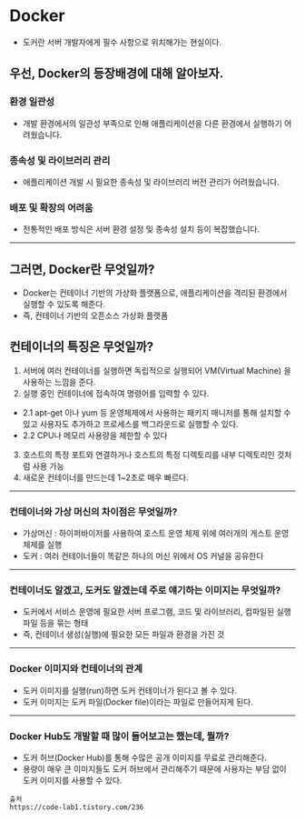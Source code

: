 
# Docker
- 도커란 서버 개발자에게 필수 사항으로 위치해가는 현실이다.

## 우선, Docker의 등장배경에 대해 알아보자.
### 환경 일관성 
- 개발 환경에서의 일관성 부족으로 인해 애플리케이션을 다른 환경에서 실행하기 어려웠습니다.

### 종속성 및 라이브러리 관리
- 애플리케이션 개발 시 필요한 종속성 및 라이브러리 버전 관리가 어려웠습니다.

### 배포 및 확장의 어려움 
- 전통적인 배포 방식은 서버 환경 설정 및 종속성 설치 등이 복잡했습니다. 

--- 

## 그러면, Docker란 무엇일까?
- Docker는 컨테이너 기반의 가상화 플랫폼으로, 애플리케이션을 격리된 환경에서 실행할 수 있도록 해준다.
- 즉, 컨테이너 기반의 오픈소스 가상화 플랫폼



## 컨테이너의 특징은 무엇일까?
1. 서버에 여러 컨테이너를 실행하면 독립적으로 실행되어 VM(Virtual Machine) 을 사용하는 느낌을 준다.
2. 실행 중인 컨테이너에 접속하여 명령어를 입력할 수 있다.
 - 2.1 apt-get 이나 yum 등 운영체제에서 사용하는 패키지 매니저를 통해 설치할 수 있고 사용자도 추가하고 프로세스를 백그라운드로 실행할 수 있다.
 - 2.2 CPU나 메모리 사용량을 제한할 수 있다
3. 호스트의 특정 포트와 연결하거나 호스트의 특정 디렉토리를 내부 디렉토리인 것처럼 사용 가능
4. 새로운 컨테이너를 만드는데 1~2초로 매우 빠르다.

--- 

### 컨테이너와 가상 머신의 차이점은 무엇일까?
- 가상머신 :  하이퍼바이저를 사용하여 호스트 운영 체제 위에 여러개의 게스트 운영 체제를 실행
- 도커 : 여러 컨테이너들이 똑같은 하나의 머신 위에서 OS 커널을 공유한다

--- 

### 컨테이너도 알겠고, 도커도 알겠는데 주로 얘기하는 이미지는 무엇일까?
- 도커에서 서비스 운영에 필요한 서버 프로그램, 코드 및 라이브러리, 컴파일된 실행 파일 등을 묶는 형태
- 즉, 컨테이너 생성(실행)에 필요한 모든 파일과 환경을 가진 것


--- 

### Docker 이미지와 컨테이너의 관계
- 도커 이미지를 실행(run)하면 도커 컨테이너가 된다고 볼 수 있다.
- 도커 이미지는 도커 파일(Docker file)이라는 파일로 만들어지게 된다.

--- 

### Docker Hub도 개발할 때 많이 들어보고는 했는데, 뭘까?
- 도커 허브(Docker Hub)를 통해 수많은 공개 이미지를 무료로 관리해준다.
- 용량이 매우 큰 이미지들도 도커 허브에서 관리해주기 때문에 사용자는 부담 없이 도커 이미지를 사용할 수 있다. 






```
출처
https://code-lab1.tistory.com/236
```

